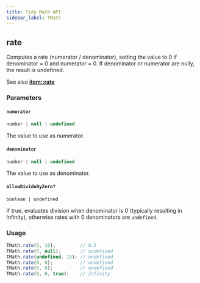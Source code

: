 ```yaml
---
title: Tidy Math API
sidebar_label: TMath
---
```



## rate 

Computes a rate (numerator / denominator), setting the value to 0 if denominator = 0 and numerator = 0. If denominator or numerator are nully, the result is undefined. 

See also [**item::rate**](./item.md#rate)

### Parameters

#### `numerator`

```ts
number | null | undefined
```

The value to use as numerator.

#### `denominator`

```ts
number | null | undefined
```

The value to use as denominator.

#### `allowDivideByZero?`

```
boolean | undefined
```

If true, evaluates division when denominator is 0 (typically resulting in Infinity), otherwise rates with 0 denominators are `undefined`.

### Usage

```js
TMath.rate(5, 10);         // 0.5
TMath.rate(5, null);       // undefined
TMath.rate(undefined, 15); // undefined
TMath.rate(0, 0);          // undefined
TMath.rate(5, 0);          // undefined
TMath.rate(5, 0, true);    // Infinity
```
